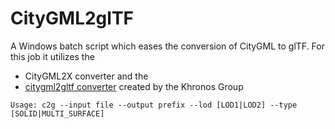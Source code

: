 # CityGML2glTF

A Windows batch script which eases the conversion of CityGML to glTF. For this job it utilizes the
* CityGML2X converter and the
* [citygml2gltf converter](https://github.com/KhronosGroup/glTF) created by the Khronos Group

```
Usage: c2g --input file --output prefix --lod [LOD1|LOD2] --type [SOLID|MULTI_SURFACE]
```
